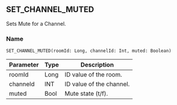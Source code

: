 ## SET\_CHANNEL\_MUTED

Sets Mute for a Channel.


### Name
`SET_CHANNEL_MUTED(roomId: Long, channelId: Int, muted: Boolean)`


| Parameter | Type | Description              |
| --------- | ---- | ------------------------ |
| roomId    | Long | ID value of the room.    |
| channeld  | INT  | ID value of the channel. |
| muted     | Bool | Mute state (t/f).        |
